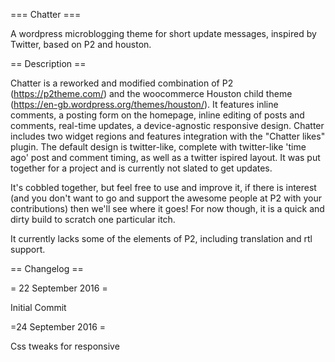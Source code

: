 === Chatter ===

A wordpress microblogging theme for short update messages, inspired by Twitter, based on P2 and houston.

== Description ==

Chatter is a reworked and modified combination of P2 (https://p2theme.com/) and the woocommerce Houston child theme (https://en-gb.wordpress.org/themes/houston/). It features inline comments, a posting form on the homepage, inline editing of posts and comments, real-time updates, a device-agnostic responsive design. Chatter includes two widget regions and  features integration with the "Chatter likes" plugin.  The default design is twitter-like, complete with twitter-like 'time ago' post and comment timing, as well as a twitter ispired layout. It was put together for a project and is currently not slated to get updates.

It's cobbled together, but feel free to use and improve it, if there is interest (and you don't want to go and support the awesome people at P2 with your contributions) then we'll see where it goes! For now though, it is a quick and dirty build to scratch one particular itch.

It currently lacks some of the elements of P2, including translation and rtl support.

== Changelog ==

= 22 September 2016 =

Initial Commit

=24 September 2016 =

Css tweaks for responsive
